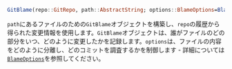 ```julia
GitBlame(repo::GitRepo, path::AbstractString; options::BlameOptions=BlameOptions())
```

`path`にあるファイルのための`GitBlame`オブジェクトを構築し、`repo`の履歴から得られた変更情報を使用します。`GitBlame`オブジェクトは、誰がファイルのどの部分をいつ、どのように変更したかを記録します。`options`は、ファイルの内容をどのように分離し、どのコミットを調査するかを制御します - 詳細については[`BlameOptions`](@ref)を参照してください。
